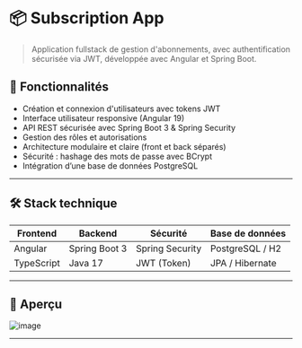 # 📦 Subscription App

> Application fullstack de gestion d'abonnements, avec authentification sécurisée via JWT, développée avec Angular et Spring Boot.

## 🚀 Fonctionnalités

- Création et connexion d'utilisateurs avec tokens JWT
- Interface utilisateur responsive (Angular 19)
- API REST sécurisée avec Spring Boot 3 & Spring Security
- Gestion des rôles et autorisations
- Architecture modulaire et claire (front et back séparés)
- Sécurité : hashage des mots de passe avec BCrypt
- Intégration d’une base de données PostgreSQL

---

## 🛠️ Stack technique

| Frontend | Backend       | Sécurité         | Base de données |
|----------|---------------|------------------|-----------------|
| Angular  | Spring Boot 3 | Spring Security  | PostgreSQL / H2 |
| TypeScript | Java 17     | JWT (Token)      | JPA / Hibernate |

---

## 📸 Aperçu

![image](https://github.com/user-attachments/assets/fe987dce-66bf-4ef9-b627-9f81b88228c7)


---
